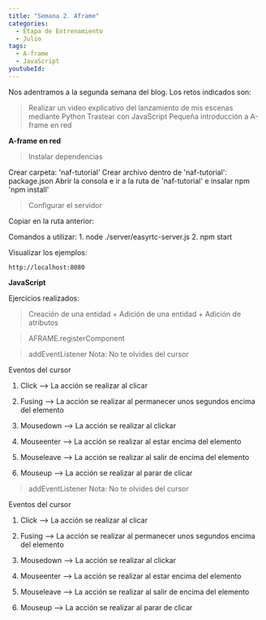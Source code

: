 ```yaml
---
title: "Semana 2. Aframe"
categories:
  - Etapa de Entrenamiento
  - Julio
tags:
  - A-frame
  - JavaScript 
youtubeId: 
---
```


Nos adentramos a la segunda semana del blog. Los retos indicados son:

> Realizar un video explicativo del lanzamiento de mis escenas mediante Python
> Trastear con JavaScript
> Pequeña introducción a A-frame en red


**A-frame en red**
> Instalar dependencias

  Crear carpeta: 'naf-tutorial'
  Crear archivo dentro de 'naf-tutorial': package.json 
      <script>
        {
          "name": "naf-tutorial",
          "version": "1.0.0",
          "description": "My first multi-user virtual reality",
          "scripts": {
            "start": "node ./server/easyrtc-server.js"
          },
          "author": "YOUR_NAME",
          "dependencies": {
            "networked-aframe": "^0.10.0"
          }
        }
      </script>
  Abrir la consola e ir a la ruta de 'naf-tutorial' e insalar npm 'npm install'
  
> Configurar el servidor

  Copiar en la ruta anterior:
  <script>
    // Windows
    robocopy .\node_modules\networked-aframe\server\ .\server\ /e
    robocopy .\node_modules\networked-aframe\examples\ .\examples\ /e
    robocopy .\node_modules\networked-aframe\dist\ .\examples\dist\ /e
  </script>

  Comandos a utilizar:
    1. node ./server/easyrtc-server.js
    2. npm start

  Visualizar los ejemplos:

    http://localhost:8080





**JavaScript** 

Ejercicios realizados:

> Creación de una entidad + Adición de una entidad + Adición de atributos 

> AFRAME.registerComponent

> addEventListener              Nota: No te olvides del cursor

Eventos del cursor 

1. Click --> La acción se realizar al clicar

2. Fusing --> La acción se realizar al permanecer unos segundos encima del elemento

3. Mousedown --> La acción se realizar al clickar

4. Mouseenter --> La acción se realizar al estar encima del elemento

5. Mouseleave --> La acción se realizar al salir de encima del elemento

6. Mouseup --> La acción se realizar al parar de clicar




> addEventListener              Nota: No te olvides del cursor

Eventos del cursor 

1. Click --> La acción se realizar al clicar

2. Fusing --> La acción se realizar al permanecer unos segundos encima del elemento

3. Mousedown --> La acción se realizar al clickar

4. Mouseenter --> La acción se realizar al estar encima del elemento

5. Mouseleave --> La acción se realizar al salir de encima del elemento

6. Mouseup --> La acción se realizar al parar de clicar








